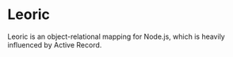 # Leoric

Leoric is an object-relational mapping for Node.js, which is heavily influenced by Active Record.

